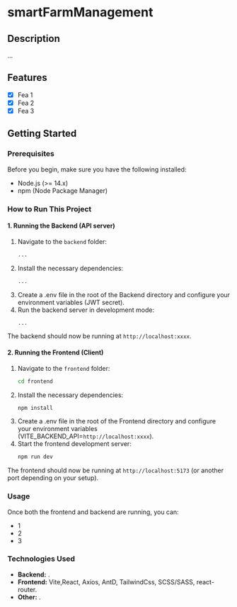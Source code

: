 # smartFarmManagement

## Description
...

## Features
- [x] Fea 1
- [x] Fea 2
- [x] Fea 3

## Getting Started

### Prerequisites
Before you begin, make sure you have the following installed:
- Node.js (>= 14.x)
- npm (Node Package Manager)

### How to Run This Project

#### 1. Running the Backend (API server)
1. Navigate to the `backend` folder:
   ```bash
   ...
2. Install the necessary dependencies:
   ```bash
   ...
3. Create a .env file in the root of the Backend directory and configure your environment variables (JWT secret).
4. Run the backend server in development mode:
   ```bash
   ...
The backend should now be running at `http://localhost:xxxx`.
#### 2. Running the Frontend (Client)
1. Navigate to the `frontend` folder:
   ```bash
   cd frontend
2. Install the necessary dependencies:
   ```bash
   npm install
3. Create a .env file in the root of the Frontend directory and configure your environment variables (VITE_BACKEND_API=`http://localhost:xxxx`).
4. Start the frontend development server:
   ```bash
   npm run dev
The frontend should now be running at `http://localhost:5173` (or another port depending on your setup).
### Usage
Once both the frontend and backend are running, you can:
- 1
- 2
- 3
### Technologies Used
- __Backend:__ .
- __Frontend:__ Vite,React, Axios, AntD, TailwindCss, SCSS/SASS, react-router.
- __Other:__ .